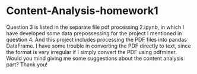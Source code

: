 # Content-Analysis-homework1
Question 3 is listed in the separate file pdf processing 2.ipynb, in which I have developed some data prepossessing for the project I mentioned in question 4. And this project includes processing the PDF files into pandas DataFrame. I have some trouble in converting the PDF directly to text, since the format is very irregular if I simply convert the PDF using pdfminer. Would you mind giving me some suggestions about the content analysis part? Thank you!
